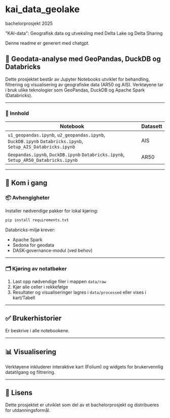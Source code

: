# kai_data_geolake

bachelorprosjekt 2025

"KAI-data": Geografisk data og utveksling med Delta Lake og Delta Sharing

Denne readme er generert med chatgpt.

## 📘 Geodata-analyse med GeoPandas, DuckDB og Databricks

Dette prosjektet består av Jupyter Notebooks utviklet for behandling, filtrering og visualisering av geografiske data (AR50 og AIS). Verktøyene tar i bruk ulike teknologier som GeoPandas, DuckDB og Apache Spark (Databricks).

---

### 📂 Innhold

| Notebook | Datasett |
|----------|-----------|
| `u1_geopandas.ipynb`, `u2_geopandas.ipynb`, `DuckDB.ipynb` `Databricks.ipynb`, `Setup_AIS_Databricks.ipynb` | AIS |
| `Geopandas.ipynb`, `DuckDB.ipynb` `Databricks.ipynb`, `Setup_AR50_Databricks.ipynb` | AR50 | Spatial spørring og simulert strømming av AR50-data |


---

## 🚀 Kom i gang

### 📦 Avhengigheter

Installer nødvendige pakker for lokal kjøring:

```bash
pip install requirements.txt
```

Databricks-miljø krever:
- Apache Spark
- Sedona for geodata
- DASK-governance-modul (ved behov)

---

### 🗂️ Kjøring av notatbøker

1. Last opp nødvendige filer i mappen `data/raw`
2. Kjør alle celler i rekkefølge
3. Resultater og visualiseringer lagres i `data/processed` eller vises i kart/Tabell

---

## ✅ Brukerhistorier

Er beskrive i alle notebookene.

---

## 📊 Visualisering

Verktøyene inkluderer interaktive kart (Folium) og widgets for brukervennlig datatilgang og filtrering.

---

## 📄 Lisens

Dette prosjektet er utviklet som del av et bachelorprosjekt og distribueres for utdanningsformål.
